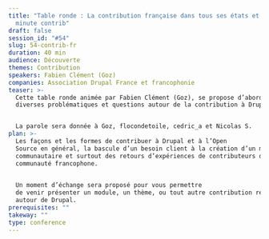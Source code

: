 ```yaml
---
title: "Table ronde : La contribution française dans tous ses états et votre
  minute contrib"
draft: false
session_id: "#54"
slug: 54-contrib-fr
duration: 40 min
audience: Découverte
themes: Contribution
speakers: Fabien Clément (Goz)
companies: Association Drupal France et francophonie
teaser: >-
  Cette table ronde animée par Fabien Clément (Goz), se propose d’aborder
  diverses problématiques et questions autour de la contribution à Drupal.


  La parole sera donnée à Goz, flocondetoile, cedric_a et Nicolas S.
plan: >-
  Les façons et les formes de contribuer à Drupal et à l’Open
  Source en général, la bascule d’un besoin client à la création d’un module
  communautaire et surtout des retours d’expériences de contributeurs de la
  communauté francophone.
  

  Un moment d’échange sera proposé pour vous permettre
  de venir présenter un module, un thème, ou tout autre contribution réalisée
  autour de Drupal.
prerequisites: ""
takeway: ""
type: conference
---
```

